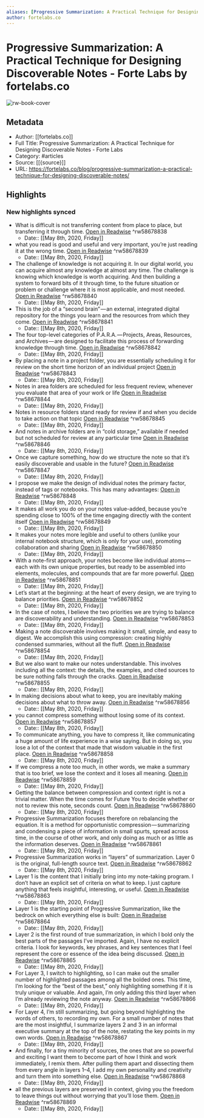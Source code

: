 ```yaml
---
aliases: [Progressive Summarization: A Practical Technique for Designing Discoverable Notes - Forte Labs, Progressive Summarization: A Practical Technique for Designing Discoverable Notes - Forte Labs]
author: fortelabs.co
---
```

# Progressive Summarization: A Practical Technique for Designing Discoverable Notes - Forte Labs by fortelabs.co

![rw-book-cover](https://readwise-assets.s3.amazonaws.com/static/images/article4.6bc1851654a0.png)

## Metadata
- Author: [[fortelabs.co]]
- Full Title: Progressive Summarization: A Practical Technique for Designing Discoverable Notes - Forte Labs
- Category: #articles
- Source: [[{source}]]
- URL: https://fortelabs.co/blog/progressive-summarization-a-practical-technique-for-designing-discoverable-notes/

## Highlights
### New highlights synced
- What is difficult is not transferring content from place to place, but transferring it through time. [Open in Readwise](https://readwise.io/open/58678838) ^rw58678838
    - Date:: [[May 8th, 2020, Friday]]
- what you read is good and useful and very important, you’re just reading it at the wrong time. [Open in Readwise](https://readwise.io/open/58678839) ^rw58678839
    - Date:: [[May 8th, 2020, Friday]]
- The challenge of knowledge is not acquiring it. In our digital world, you can acquire almost any knowledge at almost any time.
  The challenge is knowing which knowledge is worth acquiring. And then building a system to forward bits of it through time, to the future situation or problem or challenge where it is most applicable, and most needed. [Open in Readwise](https://readwise.io/open/58678840) ^rw58678840
    - Date:: [[May 8th, 2020, Friday]]
- This is the job of a “second brain” — an external, integrated digital repository for the things you learn and the resources from which they come. [Open in Readwise](https://readwise.io/open/58678841) ^rw58678841
    - Date:: [[May 8th, 2020, Friday]]
- The four top-level categories of P.A.R.A. — Projects, Areas, Resources, and Archives — are designed to facilitate this process of forwarding knowledge through time. [Open in Readwise](https://readwise.io/open/58678842) ^rw58678842
    - Date:: [[May 8th, 2020, Friday]]
- By placing a note in a project folder, you are essentially scheduling it for review on the short time horizon of an individual project [Open in Readwise](https://readwise.io/open/58678843) ^rw58678843
    - Date:: [[May 8th, 2020, Friday]]
- Notes in area folders are scheduled for less frequent review, whenever you evaluate that area of your work or life [Open in Readwise](https://readwise.io/open/58678844) ^rw58678844
    - Date:: [[May 8th, 2020, Friday]]
- Notes in resource folders stand ready for review if and when you decide to take action on that topic [Open in Readwise](https://readwise.io/open/58678845) ^rw58678845
    - Date:: [[May 8th, 2020, Friday]]
- And notes in archive folders are in “cold storage,” available if needed but not scheduled for review at any particular time [Open in Readwise](https://readwise.io/open/58678846) ^rw58678846
    - Date:: [[May 8th, 2020, Friday]]
- Once we capture something, how do we structure the note so that it’s easily discoverable and usable in the future? [Open in Readwise](https://readwise.io/open/58678847) ^rw58678847
    - Date:: [[May 8th, 2020, Friday]]
- I propose we make the design of individual notes the primary factor, instead of tags or notebooks. This has many advantages: [Open in Readwise](https://readwise.io/open/58678848) ^rw58678848
    - Date:: [[May 8th, 2020, Friday]]
- It makes all work you do on your notes value-added, because you’re spending close to 100% of the time engaging directly with the content itself [Open in Readwise](https://readwise.io/open/58678849) ^rw58678849
    - Date:: [[May 8th, 2020, Friday]]
- It makes your notes more legible and useful to others (unlike your internal notebook structure, which is only for your use), promoting collaboration and sharing [Open in Readwise](https://readwise.io/open/58678850) ^rw58678850
    - Date:: [[May 8th, 2020, Friday]]
- With a note-first approach, your notes become like individual atoms — each with its own unique properties, but ready to be assembled into elements, molecules, and compounds that are far more powerful. [Open in Readwise](https://readwise.io/open/58678851) ^rw58678851
    - Date:: [[May 8th, 2020, Friday]]
- Let’s start at the beginning: at the heart of every design, we are trying to balance priorities. [Open in Readwise](https://readwise.io/open/58678852) ^rw58678852
    - Date:: [[May 8th, 2020, Friday]]
- In the case of notes, I believe the two priorities we are trying to balance are discoverability and understanding. [Open in Readwise](https://readwise.io/open/58678853) ^rw58678853
    - Date:: [[May 8th, 2020, Friday]]
- Making a note discoverable involves making it small, simple, and easy to digest. We accomplish this using compression: creating highly condensed summaries, without all the fluff. [Open in Readwise](https://readwise.io/open/58678854) ^rw58678854
    - Date:: [[May 8th, 2020, Friday]]
- But we also want to make our notes understandable. This involves including all the context: the details, the examples, and cited sources to be sure nothing falls through the cracks. [Open in Readwise](https://readwise.io/open/58678855) ^rw58678855
    - Date:: [[May 8th, 2020, Friday]]
- In making decisions about what to keep, you are inevitably making decisions about what to throw away. [Open in Readwise](https://readwise.io/open/58678856) ^rw58678856
    - Date:: [[May 8th, 2020, Friday]]
- you cannot compress something without losing some of its context. [Open in Readwise](https://readwise.io/open/58678857) ^rw58678857
    - Date:: [[May 8th, 2020, Friday]]
- To communicate anything, you have to compress it, like communicating a huge amount of life experience in a wise saying. But in doing so, you lose a lot of the context that made that wisdom valuable in the first place. [Open in Readwise](https://readwise.io/open/58678858) ^rw58678858
    - Date:: [[May 8th, 2020, Friday]]
- If we compress a note too much, in other words, we make a summary that is too brief, we lose the context and it loses all meaning. [Open in Readwise](https://readwise.io/open/58678859) ^rw58678859
    - Date:: [[May 8th, 2020, Friday]]
- Getting the balance between compression and context right is not a trivial matter. When the time comes for Future You to decide whether or not to review this note, seconds count. [Open in Readwise](https://readwise.io/open/58678860) ^rw58678860
    - Date:: [[May 8th, 2020, Friday]]
- Progressive Summarization focuses therefore on rebalancing the equation. It is a method for opportunistic compression — summarizing and condensing a piece of information in small spurts, spread across time, in the course of other work, and only doing as much or as little as the information deserves. [Open in Readwise](https://readwise.io/open/58678861) ^rw58678861
    - Date:: [[May 8th, 2020, Friday]]
- Progressive Summarization works in “layers” of summarization. Layer 0 is the original, full-length source text. [Open in Readwise](https://readwise.io/open/58678862) ^rw58678862
    - Date:: [[May 8th, 2020, Friday]]
- Layer 1 is the content that I initially bring into my note-taking program. I don’t have an explicit set of criteria on what to keep. I just capture anything that feels insightful, interesting, or useful. [Open in Readwise](https://readwise.io/open/58678863) ^rw58678863
    - Date:: [[May 8th, 2020, Friday]]
- Layer 1 is the starting point of Progressive Summarization, like the bedrock on which everything else is built: [Open in Readwise](https://readwise.io/open/58678864) ^rw58678864
    - Date:: [[May 8th, 2020, Friday]]
- Layer 2 is the first round of true summarization, in which I bold only the best parts of the passages I’ve imported. Again, I have no explicit criteria. I look for keywords, key phrases, and key sentences that I feel represent the core or essence of the idea being discussed. [Open in Readwise](https://readwise.io/open/58678865) ^rw58678865
    - Date:: [[May 8th, 2020, Friday]]
- For Layer 3, I switch to highlighting, so I can make out the smaller number of highlighted passages among all the bolded ones. This time, I’m looking for the “best of the best,” only highlighting something if it is truly unique or valuable. And again, I’m only adding this third layer when I’m already reviewing the note anyway. [Open in Readwise](https://readwise.io/open/58678866) ^rw58678866
    - Date:: [[May 8th, 2020, Friday]]
- For Layer 4, I’m still summarizing, but going beyond highlighting the words of others, to recording my own. For a small number of notes that are the most insightful, I summarize layers 2 and 3 in an informal executive summary at the top of the note, restating the key points in my own words. [Open in Readwise](https://readwise.io/open/58678867) ^rw58678867
    - Date:: [[May 8th, 2020, Friday]]
- And finally, for a tiny minority of sources, the ones that are so powerful and exciting I want them to become part of how I think and work immediately, I remix them. After pulling them apart and dissecting them from every angle in layers 1–4, I add my own personality and creativity and turn them into something else. [Open in Readwise](https://readwise.io/open/58678868) ^rw58678868
    - Date:: [[May 8th, 2020, Friday]]
- all the previous layers are preserved in context, giving you the freedom to leave things out without worrying that you’ll lose them. [Open in Readwise](https://readwise.io/open/58678869) ^rw58678869
    - Date:: [[May 8th, 2020, Friday]]
